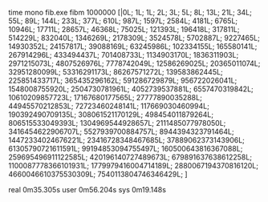 time mono fib.exe fibm 1000000
[|0L; 1L; 1L; 2L; 3L; 5L; 8L; 13L; 21L; 34L; 55L; 89L; 144L; 233L; 377L; 610L;
  987L; 1597L; 2584L; 4181L; 6765L; 10946L; 17711L; 28657L; 46368L; 75025L;
  121393L; 196418L; 317811L; 514229L; 832040L; 1346269L; 2178309L; 3524578L;
  5702887L; 9227465L; 14930352L; 24157817L; 39088169L; 63245986L; 102334155L;
  165580141L; 267914296L; 433494437L; 701408733L; 1134903170L; 1836311903L;
  2971215073L; 4807526976L; 7778742049L; 12586269025L; 20365011074L;
  32951280099L; 53316291173L; 86267571272L; 139583862445L; 225851433717L;
  365435296162L; 591286729879L; 956722026041L; 1548008755920L; 2504730781961L;
  4052739537881L; 6557470319842L; 10610209857723L; 17167680177565L;
  27777890035288L; 44945570212853L; 72723460248141L; 117669030460994L;
  190392490709135L; 308061521170129L; 498454011879264L; 806515533049393L;
  1304969544928657L; 2111485077978050L; 3416454622906707L; 5527939700884757L;
  8944394323791464L; 14472334024676221L; 23416728348467685L; 37889062373143906L;
  61305790721611591L; 99194853094755497L; 160500643816367088L;
  259695496911122585L; 420196140727489673L; 679891637638612258L;
  1100087778366101931L; 1779979416004714189L; 2880067194370816120L;
  4660046610375530309L; 7540113804746346429L; ]

real    0m35.305s
user    0m56.204s
sys     0m19.148s
